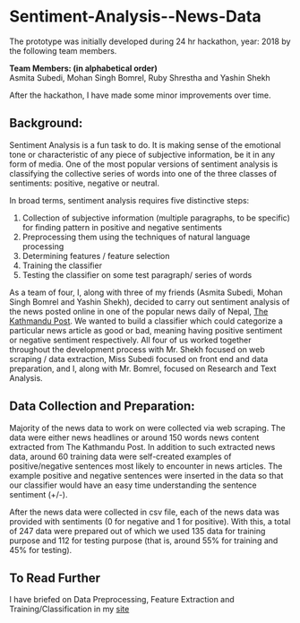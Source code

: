 # Sentiment-Analysis--News-Data
The prototype was initially developed during 24 hr hackathon, year: 2018 by the following team members. 

<b>Team Members: (in alphabetical order) <br/></b>
Asmita Subedi, Mohan Singh Bomrel, Ruby Shrestha and Yashin Shekh

After the hackathon, I have made some minor improvements over time.

## Background:

Sentiment Analysis is a fun task to do. It is making sense of the emotional tone or characteristic of any piece of subjective information, be it in any form of media. One of the most popular versions of sentiment analysis is classifying the collective series of words into one of the three classes of sentiments: positive, negative or neutral.
 
In broad terms, sentiment analysis requires five distinctive steps:

1. Collection of subjective information (multiple paragraphs, to be specific) for finding pattern in positive and negative sentiments <br/>
2. Preprocessing them using the techniques of natural language processing<br/>
3. Determining features / feature selection<br/>
4. Training the classifier<br/>
5. Testing the classifier on some test paragraph/ series of words<br/>

As a team of four, I, along with three of my friends (Asmita Subedi, Mohan Singh Bomrel and Yashin Shekh), decided to carry out sentiment analysis of the news posted online in one of the popular news daily of Nepal, [The Kathmandu Post](http://kathmandupost.ekantipur.com/). We wanted to build a classifier which could categorize a particular news article as good or bad, meaning having positive sentiment or negative sentiment respectively. All four of us worked together throughout the development process with Mr. Shekh focused on web scraping / data extraction, Miss Subedi focused on front end and data preparation, and I, along with Mr. Bomrel, focused on Research and Text Analysis.

## Data Collection and Preparation:

Majority of the news data to work on were collected via web scraping. The data were either news headlines or around 150 words news content extracted from The Kathmandu Post. In addition to such extracted news data, around 60 training data were self-created examples of positive/negative sentences most likely to encounter in news articles. The example positive and negative sentences were inserted in the data so that our classifier would have an easy time understanding the sentence sentiment (+/-).

After the news data were collected in csv file, each of the news data was provided with sentiments (0 for negative and 1 for positive). With this, a total of 247 data were prepared out of which we used 135 data for training purpose and 112 for testing purpose (that is, around 55% for training and 45% for testing).

## To Read Further
I have briefed on Data Preprocessing, Feature Extraction and Training/Classification in my [site](https://ruby-shrestha.000webhostapp.com/news-data-sentiment-analysis/)


